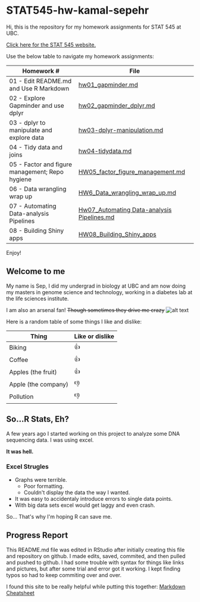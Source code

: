 # STAT545-hw-kamal-sepehr

Hi, this is the repository for my homework assignments for STAT 545 at UBC.

[Click here for the STAT 545 website.](http://www.stat545.com) 

Use the below table to navigate my homework assignments:

**Homework #** | **File** |
--- | --- 
01 - Edit README.md and Use R Markdown | [hw01_gapminder.md](https://github.com/sepkamal/STAT545-hw-Kamal-Sepehr/blob/master/Hw01/hw01_gapminder.md) 
02 - Explore Gapminder and use dplyr | [hw02_gapminder_dplyr.md](https://github.com/sepkamal/STAT545-hw-Kamal-Sepehr/blob/master/Hw02/hw02_gapminder_dplyr.md) 
03 - dplyr to manipulate and explore data | [hw03-dplyr-manipulation.md](https://github.com/sepkamal/STAT545-hw-Kamal-Sepehr/blob/master/Hw03/hw03-dplyr-manipulation.md)
04 - Tidy data and joins| [hw04-tidydata.md](https://github.com/sepkamal/STAT545-hw-Kamal-Sepehr/blob/master/Hw04/hw04-tidaydata.md) 
05 - Factor and figure management; Repo hygiene | [HW05_factor_figure_management.md](https://github.com/sepkamal/STAT545-hw-Kamal-Sepehr/blob/master/Hw05/HW05_factor_figure_management.md)
06 - Data wrangling wrap up | [HW6_Data_wrangling_wrap_up.md](https://github.com/sepkamal/STAT545-hw-Kamal-Sepehr/blob/master/Hw06/HW6_Data_wrangling_wrap_up.md)
07 - Automating Data-analysis Pipelines | [Hw07_Automating Data-analysis Pipelines.md](https://github.com/sepkamal/STAT545-hw-Kamal-Sepehr/blob/master/Hw07/Hw07_automating_data_analysis_pipelines.md)
08 - Building Shiny apps | [HW08_Building_Shiny_apps](https://github.com/sepkamal/STAT545-hw-Kamal-Sepehr/tree/master/Hw08)

Enjoy!


## Welcome to me

My name is Sep, I did my undergrad in biology at UBC and am now doing my masters in genome science and technology, working in a diabetes lab at the life sciences institute.

I am also an arsenal fan! ~~Though sometimes they drive me crazy~~
![alt text][logo]

[logo]: http://soccersurgery.net/wp-content/uploads/2016/06/arsenal-logo-128x128.jpg "Arsenal Logo"

Here is a random table of some things I like and dislike:

**Thing** | **Like or dislike** |
--- | --- 
Biking | :thumbsup:
Coffee | :thumbsup:
Apples (the fruit) | :thumbsup:
Apple (the company) | :thumbsdown:
Pollution | :thumbsdown:

## So...R Stats, Eh?

A few years ago I started working on this project to analyze some DNA sequencing data. I was using excel.

**It was hell.**

### Excel Strugles
+ Graphs were terrible.
    + Poor formatting.
    + Couldn't display the data the way I wanted.
+ It was easy to accidentaly introduce errors to single data points.
+ With big data sets excel would get laggy and even crash.

So... That's why I'm hoping R can save me.


## Progress Report

This README.md file was edited in RStudio after initially creating this file and repository on github. I made edits, saved, commited, and then pulled and pushed to github. I had some trouble with syntax for things like links and pictures, but after some trial and error got it working. I kept finding typos so had to keep commiting over and over.

I found this site to be really helpful while putting this together: [Markdown Cheatsheet](https://github.com/adam-p/markdown-here/wiki/Markdown-Cheatsheet)

